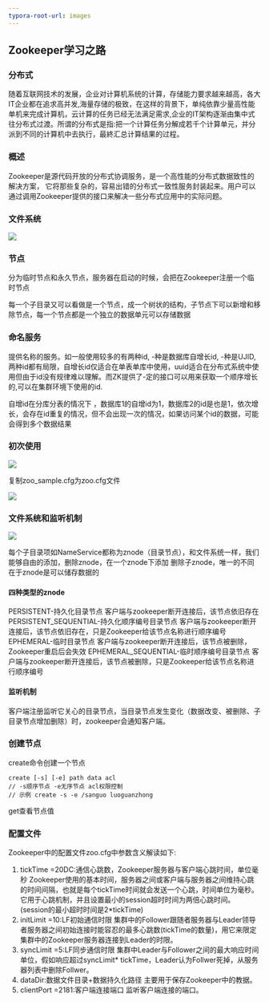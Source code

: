 ```yaml
---
typora-root-url: images
---
```


## Zookeeper学习之路

### 分布式

随着互联网技术的发展，企业对计算机系统的计算，存储能力要求越来越高，各大IT企业都在追求高并发,海量存储的极致，在这样的背景下，单纯依靠少量高性能单机来完成计算机，云计算的任务已经无法满足需求,企业的IT架构逐渐由集中式往分布式过渡。所谓的分布式是指:把一个计算任务分解成若千个计算单元，并分派到不同的计算机中去执行，最終汇总计算结果的过程。

### 概述

Zookeeper是源代码开放的分布式协调服务，是一个高性能的分布式数据致性的解决方案， 它将那些复杂的，容易出错的分布式一致性服务封装起来。用户可以通过调用Zookeeper提供的接口来解决一些分布式应用中的实际问题。



### 文件系统

![](201807121434154.png)



### 节点

分为临时节点和永久节点，服务器在启动的时候，会把在Zookeeper注册一个临时节点

每一个子目录又可以看做是一个节点，成一个树状的结构，子节点下可以新增和移除节点，每一个节点都是一个独立的数据单元可以存储数据



### 命名服务

提供名称的服务。如一般使用较多的有两种id, -种是数据库自增长id, -种是UJID,两种id都有局限，自增长id仅适合在单表单库中使用，uuid适合在分布式系统中使用但由于id没有规律难以理解。而ZK提供了-定的接口可以用来获取一个顺序增长的,可以在集群环境下使用的id.

自增id在分库分表的情况下 ，数据库1的自增id为1，数据库2的id是也是1，依次增长，会存在id重复的情况，但不会出现一次的情况，如果访问某个id的数据，可能会得到多个数据结果



### 初次使用

![](QQ截图20200928225233.png)

复制zoo_sample.cfg为zoo.cfg文件

![](QQ截图20200928225545.png)





### 文件系统和监听机制

![](20200103001656180.png)

每个子目录项如NameService都称为znode（目录节点），和文件系统一样，我们能够自由的添加，删除znode，在一个znode下添加 删除子znode，唯一的不同在于znode是可以储存数据的

#### 四种类型的znode

PERSISTENT-持久化目录节点 客户端与zookeeper断开连接后，该节点依旧存在
PERSISTENT_SEQUENTIAL-持久化顺序编号目录节点 客户端与zookeeper断开连接后，该节点依旧存在，只是Zookeeper给该节点名称进行顺序编号
EPHEMERAL-临时目录节点 客户端与zookeeper断开连接后，该节点被删除，Zookeeper重启后会失效
EPHEMERAL_SEQUENTIAL-临时顺序编号目录节点 客户端与zookeeper断开连接后，该节点被删除，只是Zookeeper给该节点名称进行顺序编号

#### 监听机制

客户端注册监听它关心的目录节点，当目录节点发生变化（数据改变、被删除、子目录节点增加删除）时，zookeeper会通知客户端。



### 创建节点

create命令创建一个节点

```
create [-s] [-e] path data acl
// -s顺序节点 -e无序节点 acl权限控制
// 示例 create -s -e /sanguo luoguanzhong 	
```

get查看节点值



### 配置文件

Zookeeper中的配置文件zoo.cfg中参数含义解读如下:
1. tickTime =20DC:通信心跳数，Zookeeper服务器与客户端心跳时间，单位毫秒
Zookeeper使用的基本时间，服务器之间或客户端与服务器之间维持心跳的时间间隔，也就是每个tickTime时间就会发送一个心跳，时间单位为毫秒。
它用于心跳机制，并且设置最小的session超时时间为两倍心跳时间。(session的最小超时时间是2*tickTime)
2. initLimit =10:LF初始通信时限
  集群中的Follower跟随者服务器与Leader领导者服务器之间初始连接时能容忍的最多心跳数(tickTime的数量)，用它来限定集群中的Zookeeper服务器连接到Leader的时限。
3. syncLimit =5:LF同步通信时限
  集群中Leader与Follower之间的最大响应时间单位，假如响应超过syncLimit* tickTime，Leader认为Follwer死掉，从服务器列表中删除Follwer。
4. dataDir:数据文件目录+数据持久化路径
  主要用于保存Zookeeper中的教据。
5. clientPort =2181:客户端连接端口
  监听客户端连接的端口。

